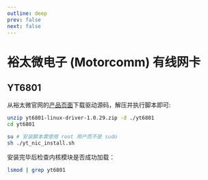 ```yaml
---
outline: deep
prev: false
next: false
---
```


# 裕太微电子 (Motorcomm) 有线网卡

## YT6801

从裕太微官网的[产品页面](https://motor-comm.com/product/ethernet-control-chip)下载驱动源码，解压并执行脚本即可:

```bash
unzip yt6801-linux-driver-1.0.29.zip -d ./yt6801
cd yt6801

su # 安装脚本需使用 root 用户而不是 sudo
sh ./yt_nic_install.sh
```

安装完毕后检查内核模块是否成功加载：
```bash
lsmod | grep yt6801
```